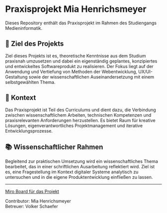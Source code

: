 # Praxisprojekt Mia Henrichsmeyer

Dieses Repository enthält das Praxisprojekt im Rahmen des Studiengangs Medieninformatik.

## 🎯 Ziel des Projekts

Ziel dieses Projekts ist es, theoretische Kenntnisse aus dem Studium praxisnah umzusetzen und dabei ein eigenständig geplantes, konzipiertes und entwickeltes Softwareprodukt zu realisieren. Der Fokus liegt auf der Anwendung und Vertiefung von Methoden der Webentwicklung, UX/UI-Gestaltung sowie der wissenschaftlichen Auseinandersetzung mit einem selbstgewählten Thema.

## 🧩 Kontext

Das Praxisprojekt ist Teil des Curriculums und dient dazu, die Verbindung zwischen wissenschaftlichem Arbeiten, technischen Kompetenzen und praxisrelevanten Anforderungen herzustellen. Es bietet Raum für kreative Lösungen, eigenverantwortliches Projektmanagement und iterative Entwicklungsprozesse.

## 📚 Wissenschaftlicher Rahmen

Begleitend zur praktischen Umsetzung wird ein wissenschaftliches Thema bearbeitet, das in einer schriftlichen Ausarbeitung reflektiert wird. Ziel ist es, eine Fragestellung im Kontext digitaler Systeme analytisch zu untersuchen und in die eigene Produktentwicklung einfließen zu lassen.

---

[Miro Board für das Projekt](https://miro.com/app/board/uXjVI_cS8GE=/)

Contributor: Mia Henrichsmeyer <br>
Betreuer: Volker Schaefer
